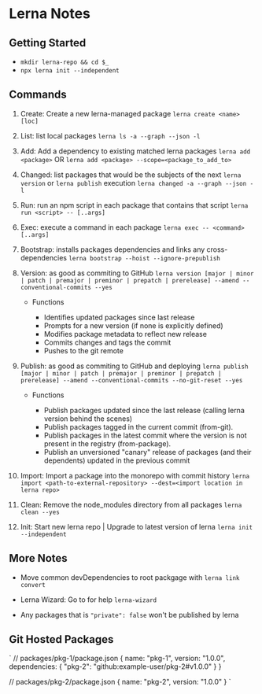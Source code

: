 # Lerna Notes

## Getting Started

- `mkdir lerna-repo && cd $_`
- `npx lerna init --independent`

## Commands

1. Create: Create a new lerna-managed package
   `lerna create <name> [loc]`

2. List: list local packages
   `lerna ls -a --graph --json -l`

3. Add: Add a dependency to existing matched lerna packages
   `lerna add <package>` OR `lerna add <package> --scope=<package_to_add_to>`

4. Changed: list packages that would be the subjects of the next `lerna version` or `lerna publish` execution
   `lerna changed -a --graph --json -l`

5. Run: run an npm script in each package that contains that script
   `lerna run <script> -- [..args]`

6. Exec: execute a command in each package
   `lerna exec -- <command> [..args]`

7. Bootstrap: installs packages dependencies and links any cross-dependencies
   `lerna bootstrap --hoist --ignore-prepublish`

8. Version: as good as commiting to GitHub
   `lerna version [major | minor | patch | premajor | preminor | prepatch | prerelease] --amend --conventional-commits --yes`

   - Functions

     - Identifies updated packages since last release
     - Prompts for a new version (if none is explicitly defined)
     - Modifies package metadata to reflect new release
     - Commits changes and tags the commit
     - Pushes to the git remote

9. Publish: as good as commiting to GitHub and deploying
   `lerna publish [major | minor | patch | premajor | preminor | prepatch | prerelease] --amend --conventional-commits --no-git-reset --yes`

   - Functions

     - Publish packages updated since the last release (calling lerna version behind the scenes)
     - Publish packages tagged in the current commit (from-git).
     - Publish packages in the latest commit where the version is not present in the registry (from-package).
     - Publish an unversioned "canary" release of packages (and their dependents) updated in the previous commit

10. Import: Import a package into the monorepo with commit history
    `lerna import <path-to-external-repository> --dest=<import location in lerna repo>`

11. Clean: Remove the node_modules directory from all packages
    `lerna clean --yes`

12. Init: Start new lerna repo | Upgrade to latest version of lerna
    `lerna init --independent`

## More Notes

- Move common devDependencies to root packgage with `lerna link convert`

- Lerna Wizard: Go to for help `lerna-wizard`

- Any packages that is `"private": false` won't be published by lerna

## Git Hosted Packages

`
// packages/pkg-1/package.json
{
name: "pkg-1",
version: "1.0.0",
dependencies: {
"pkg-2": "github:example-user/pkg-2#v1.0.0"
}
}

// packages/pkg-2/package.json
{
name: "pkg-2",
version: "1.0.0"
}
`
